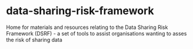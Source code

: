 # data-sharing-risk-framework
Home for materials and resources relating to the Data Sharing Risk Framework (DSRF) - a set of tools to assist organisations wanting to asses the risk of sharing data
